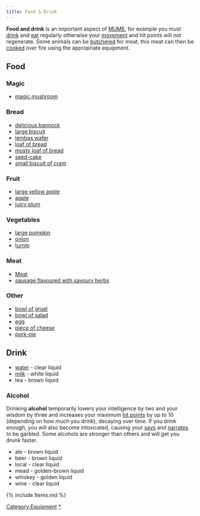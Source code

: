 ```yaml
---
title: Food & Drink
---
```


**Food and drink** is an important aspect of [MUME](MUME "wikilink"),
for example you must [drink](drink "wikilink") and [eat](eat "wikilink")
regularly otherwise your [movement](Movement_Points "wikilink") and hit
points will not regenerate. Some animals can be
[butchered](butcher "wikilink") for meat, this meat can then be
[cooked](cook "wikilink") over fire using the appropriate equipment.

## Food

### Magic

- [magic mushroom](magic_mushroom "wikilink")

### Bread

- [delicious bannock](delicious_bannock "wikilink")
- [large biscuit](large_biscuit "wikilink")
- [lembas wafer](lembas_wafer "wikilink")
- [loaf of bread](loaf_of_bread "wikilink")
- [musty loaf of bread](musty_loaf_of_bread "wikilink")
- [seed-cake](seed-cake "wikilink")
- [small biscuit of cram](small_biscuit_of_cram "wikilink")

### Fruit

- [large yellow apple](large_yellow_apple "wikilink")
- [apple](apple "wikilink")
- [juicy plum](juicy_plum "wikilink")

### Vegetables

- [large pumpkin](large_pumpkin "wikilink")
- [onion](onion "wikilink")
- [turnip](turnip "wikilink")

### Meat

- [Meat](Meat "wikilink")
- [sausage flavoured with savoury
  herbs](sausage_flavoured_with_savoury_herbs "wikilink")

### Other

- [bowl of gruel](bowl_of_gruel "wikilink")
- [bowl of salad](bowl_of_salad "wikilink")
- [egg](egg "wikilink")
- [piece of cheese](piece_of_cheese "wikilink")
- [pork-pie](pork-pie "wikilink")

## Drink

- [water](water "wikilink") - clear liquid
- [milk](milk "wikilink") - white liquid
- tea - brown liquid

### Alcohol

Drinking **alcohol** temporarily lowers your intelligence by two and
your wisdom by three and increases your maximum [hit
points](hit_points "wikilink") by up to 10 (depending on how much you
drink), decaying over time. If you drink enough, you will also become
intoxicated, causing your [says](say "wikilink") and
[narrates](narrate "wikilink") to be garbled. Some alcohols are stronger
than others and will get you drunk faster.

- ale - brown liquid
- beer - brown liquid
- local - clear liquid
- mead - golden-brown liquid
- whiskey - golden liquid
- wine - clear liquid

{% include Items.md %}

[Category:Equipment](Category:Equipment "wikilink")
[\*](Category:Consumables "wikilink")